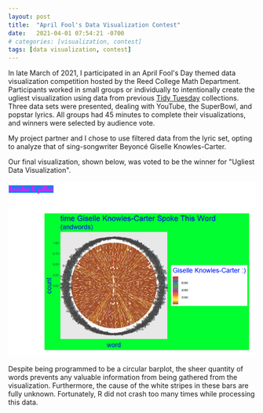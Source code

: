```yaml
---
layout: post
title:  "April Fool's Data Visualization Contest"
date:   2021-04-01 07:54:21 -0700
# categories: [visualization, contest]
tags: [data visualization, contest]
---
```


In late March of 2021, I participated in an April Fool's Day themed data visualization competition hosted by the Reed College Math Department. Participants worked in small groups or individually to intentionally create the ugliest visualization using data from previous [Tidy Tuesday](https://github.com/rfordatascience/tidytuesday) collections. Three data sets were presented, dealing with YouTube, the SuperBowl, and popstar lyrics. All groups had 45 minutes to complete their visualizations, and winners were selected by audience vote.

My project partner and I chose to use filtered data from the lyric set, opting to analyze that of sing-songwriter Beyonc&eacute; Giselle Knowles-Carter.

Our final visualization, shown below, was voted to be the winner for "Ugliest Data Visualization".

![Apr 2021 ugly viz](/assets/visualizations/2021-04-ugly.png)

Despite being programmed to be a circular barplot, the sheer quantity of words prevents any valuable information from being gathered from the visualization. Furthermore, the cause of the white stripes in these bars are fully unknown. Fortunately, R did not crash too many times while processing this data.